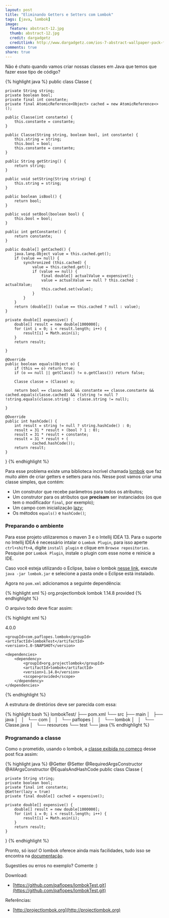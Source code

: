 ```yaml
---
layout: post
title: "Eliminando Getters e Setters com Lombok"
tags: [java, lombok]
image:
  feature: abstract-12.jpg
  thumb: abstract-12.jpg
  credit: dargadgetz
  creditlink: http://www.dargadgetz.com/ios-7-abstract-wallpaper-pack-for-iphone-5-and-ipod-touch-retina/
comments: true
share: true
---
```


Não é chato quando vamos criar nossas classes em Java que temos que fazer esse tipo de código? 

<a name="classe_vanilla"></a>
{% highlight java %}
public class Classe {

    private String string;
    private boolean bool;
    private final int constante;
    private final AtomicReference<Object> cached = new AtomicReference<>();

    public Classe(int constante) {
        this.constante = constante;
    }

    public Classe(String string, boolean bool, int constante) {
        this.string = string;
        this.bool = bool;
        this.constante = constante;
    }

    public String getString() {
        return string;
    }

    public void setString(String string) {
        this.string = string;
    }

    public boolean isBool() {
        return bool;
    }

    public void setBool(boolean bool) {
        this.bool = bool;
    }

    public int getConstante() {
        return constante;
    }

    public double[] getCached() {
        java.lang.Object value = this.cached.get();
        if (value == null) {
            synchronized (this.cached) {
                value = this.cached.get();
                if (value == null) {
                    final double[] actualValue = expensive();
                    value = actualValue == null ? this.cached : actualValue;
                    this.cached.set(value);
                }
            }
        }
        return (double[]) (value == this.cached ? null : value);
    }

    private double[] expensive() {
        double[] result = new double[1000000];
        for (int i = 0; i < result.length; i++) {
            result[i] = Math.asin(i);
        }
        return result;

    }

    @Override
    public boolean equals(Object o) {
        if (this == o) return true;
        if (o == null || getClass() != o.getClass()) return false;

        Classe classe = (Classe) o;

        return bool == classe.bool && constante == classe.constante && cached.equals(classe.cached) && !(string != null ? !string.equals(classe.string) : classe.string != null);

    }

    @Override
    public int hashCode() {
        int result = string != null ? string.hashCode() : 0;
        result = 31 * result + (bool ? 1 : 0);
        result = 31 * result + constante;
        result = 31 * result + (
                cached.hashCode());
        return result;
    }
}
{% endhighlight %}

Para esse problema existe uma biblioteca incrível chamada [lombok](http://projectlombok.org) que faz muito além de criar getters e setters para nós. Nesse post vamos criar uma classe simples, que contém:

- Um construtor que recebe parâmetros para todos os atributos;
- Um construtor para os atributos que **precisam** ser instanciados (os que tem o modificador `final`, por exemplo);
- Um campo com inicialização [lazy](https://en.wikipedia.org/wiki/Lazy_initialization);
- Os métodos `equals()` e `hashCode()`;

### Preparando o ambiente

Para esse projeto utilizaremos o maven 3 e o Intellij IDEA 13. Para o suporte no Intellij IDEA é necessário intalar o `Lombok Plugin`, para isso aperte `ctrl+shift+A`, digite `install plugin` e clique em `Browse repositories`. Pesquise por `Lombok Plugin`, instale o plugin com esse nome e reinicie a IDE.

Caso você esteja utilizando o Eclipse, baixe o lombok [nesse link](http://projectlombok.org/downloads/lombok.jar), execute `java -jar lombok.jar` e selecione a pasta onde o Eclipse está instalado.

Agora no `pom.xml` adicionamos a seguinte dependência:

{% highlight xml %}
<dependencies>
    <dependency>
        <groupId>org.projectlombok</groupId>
        <artifactId>lombok</artifactId>
        <version>1.14.8</version>
        <scope>provided</scope>
    </dependency>
</dependencies>
{% endhighlight %}

O arquivo todo deve ficar assim:

{% highlight xml %}
<?xml version="1.0" encoding="UTF-8"?>
<project xmlns="http://maven.apache.org/POM/4.0.0"
         xmlns:xsi="http://www.w3.org/2001/XMLSchema-instance"
         xsi:schemaLocation="http://maven.apache.org/POM/4.0.0 http://maven.apache.org/xsd/maven-4.0.0.xsd">
    <modelVersion>4.0.0</modelVersion>

    <groupId>com.paflopes.lombok</groupId>
    <artifactId>lombokTest</artifactId>
    <version>1.0-SNAPSHOT</version>

    <dependencies>
        <dependency>
            <groupId>org.projectlombok</groupId>
            <artifactId>lombok</artifactId>
            <version>1.14.8</version>
            <scope>provided</scope>
        </dependency>
    </dependencies>
</project>
{% endhighlight %}

A estrutura de diretórios deve ser parecida com essa:

{% highlight bash %}
lombokTest/
├── pom.xml
└── src
    ├── main
    │   ├── java
    │   │   └── com
    │   │       └── paflopes
    │   │           └── lombok
    │   │               └── Classe.java
    │   └── resources
    └── test
        └── java
{% endhighlight %}

### Programando a classe

Como o prometido, usando o lombok, a [classe exibida no começo](#classe_vanilla) desse post fica assim:

{% highlight java %}
@Getter
@Setter
@RequiredArgsConstructor
@AllArgsConstructor
@EqualsAndHashCode
public class Classe {

    private String string;
    private boolean bool;
    private final int constante;
    @Getter(lazy = true)
    private final double[] cached = expensive();

    private double[] expensive() {
        double[] result = new double[1000000];
        for (int i = 0; i < result.length; i++) {
            result[i] = Math.asin(i);
        }
        return result;
    }

}
{% endhighlight %}

Pronto, só isso! O lombok oferece ainda mais facilidades, tudo isso se encontra na [documentação](http://projectlombok.org/features/index.html).

Sugestões ou erros no exemplo? Comente :)

Download:

- [https://github.com/paflopes/lombokTest.git](https://github.com/paflopes/lombokTest.git)

Referências: 

- [http://projectlombok.org](http://projectlombok.org)
